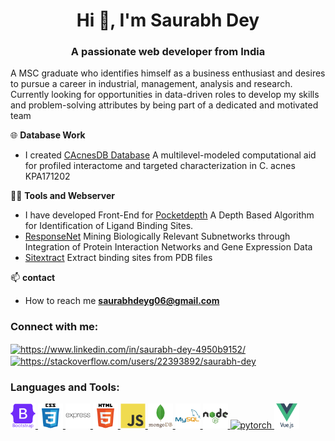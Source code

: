 <h1 align="center">Hi 👋, I'm Saurabh Dey</h1>
<h3 align="center">A passionate web developer from India</h3>


<p align="left"> A MSC graduate who identifies himself as a business enthusiast and desires to pursue a career in industrial, management,
analysis and research. Currently looking for opportunities in data-driven roles to develop my skills and problem-solving attributes by being part of a dedicated and motivated team</p>

🌐 <strong>Database Work</strong>

- I created [CAcnesDB Database](http://proline.physics.iisc.ernet.in/CAcnesDB/) A multilevel-modeled computational aid for profiled interactome and targeted
  characterization in C. acnes KPA171202

👨‍💻 <strong>Tools and Webserver</strong>

-  I have developed Front-End for [Pocketdepth](http://proline.physics.iisc.ernet.in/pocketdepth/) A Depth Based Algorithm for Identification of Ligand Binding Sites.
-  [ResponseNet](http://proline.physics.iisc.ernet.in/responsenet/) Mining Biologically Relevant Subnetworks through Integration of Protein Interaction Networks and Gene Expression Data
-  [Sitextract](http://proline.physics.iisc.ernet.in/sitextract/) Extract binding sites from PDB files 

📫 <strong>contact</strong>

-  How to reach me **saurabhdeyg06@gmail.com**

<h3 align="left">Connect with me:</h3>
<p align="left">
<a href="https://linkedin.com/in/https://www.linkedin.com/in/saurabh-dey-4950b9152/" target="blank"><img align="center" src="https://raw.githubusercontent.com/rahuldkjain/github-profile-readme-generator/master/src/images/icons/Social/linked-in-alt.svg" alt="https://www.linkedin.com/in/saurabh-dey-4950b9152/" height="30" width="40" /></a>
<a href="https://stackoverflow.com/users/https://stackoverflow.com/users/22393892/saurabh-dey" target="blank"><img align="center" src="https://raw.githubusercontent.com/rahuldkjain/github-profile-readme-generator/master/src/images/icons/Social/stack-overflow.svg" alt="https://stackoverflow.com/users/22393892/saurabh-dey" height="30" width="40" /></a>
</p>

<h3 align="left">Languages and Tools:</h3>
<p align="left"> <a href="https://getbootstrap.com" target="_blank" rel="noreferrer"> <img src="https://raw.githubusercontent.com/devicons/devicon/master/icons/bootstrap/bootstrap-plain-wordmark.svg" alt="bootstrap" width="40" height="40"/> </a> <a href="https://www.w3schools.com/css/" target="_blank" rel="noreferrer"> <img src="https://raw.githubusercontent.com/devicons/devicon/master/icons/css3/css3-original-wordmark.svg" alt="css3" width="40" height="40"/> </a> <a href="https://expressjs.com" target="_blank" rel="noreferrer"> <img src="https://raw.githubusercontent.com/devicons/devicon/master/icons/express/express-original-wordmark.svg" alt="express" width="40" height="40"/> </a> <a href="https://www.w3.org/html/" target="_blank" rel="noreferrer"> <img src="https://raw.githubusercontent.com/devicons/devicon/master/icons/html5/html5-original-wordmark.svg" alt="html5" width="40" height="40"/> </a> <a href="https://developer.mozilla.org/en-US/docs/Web/JavaScript" target="_blank" rel="noreferrer"> <img src="https://raw.githubusercontent.com/devicons/devicon/master/icons/javascript/javascript-original.svg" alt="javascript" width="40" height="40"/> </a> <a href="https://www.mongodb.com/" target="_blank" rel="noreferrer"> <img src="https://raw.githubusercontent.com/devicons/devicon/master/icons/mongodb/mongodb-original-wordmark.svg" alt="mongodb" width="40" height="40"/> </a> <a href="https://www.mysql.com/" target="_blank" rel="noreferrer"> <img src="https://raw.githubusercontent.com/devicons/devicon/master/icons/mysql/mysql-original-wordmark.svg" alt="mysql" width="40" height="40"/> </a> <a href="https://nodejs.org" target="_blank" rel="noreferrer"> <img src="https://raw.githubusercontent.com/devicons/devicon/master/icons/nodejs/nodejs-original-wordmark.svg" alt="nodejs" width="40" height="40"/> </a> <a href="https://pytorch.org/" target="_blank" rel="noreferrer"> <img src="https://www.vectorlogo.zone/logos/pytorch/pytorch-icon.svg" alt="pytorch" width="40" height="40"/> </a> <a href="https://vuejs.org/" target="_blank" rel="noreferrer"> <img src="https://raw.githubusercontent.com/devicons/devicon/master/icons/vuejs/vuejs-original-wordmark.svg" alt="vuejs" width="40" height="40"/> </a> </p>
